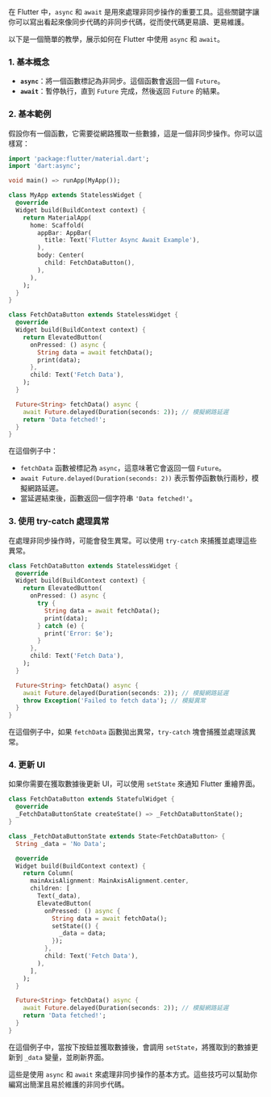在 Flutter 中，`async` 和 `await` 是用來處理非同步操作的重要工具。這些關鍵字讓你可以寫出看起來像同步代碼的非同步代碼，從而使代碼更易讀、更易維護。

以下是一個簡單的教學，展示如何在 Flutter 中使用 `async` 和 `await`。

### 1. 基本概念

- **`async`**：將一個函數標記為非同步。這個函數會返回一個 `Future`。
- **`await`**：暫停執行，直到 `Future` 完成，然後返回 `Future` 的結果。

### 2. 基本範例

假設你有一個函數，它需要從網路獲取一些數據，這是一個非同步操作。你可以這樣寫：

```dart
import 'package:flutter/material.dart';
import 'dart:async';

void main() => runApp(MyApp());

class MyApp extends StatelessWidget {
  @override
  Widget build(BuildContext context) {
    return MaterialApp(
      home: Scaffold(
        appBar: AppBar(
          title: Text('Flutter Async Await Example'),
        ),
        body: Center(
          child: FetchDataButton(),
        ),
      ),
    );
  }
}

class FetchDataButton extends StatelessWidget {
  @override
  Widget build(BuildContext context) {
    return ElevatedButton(
      onPressed: () async {
        String data = await fetchData();
        print(data);
      },
      child: Text('Fetch Data'),
    );
  }

  Future<String> fetchData() async {
    await Future.delayed(Duration(seconds: 2)); // 模擬網路延遲
    return 'Data fetched!';
  }
}
```

在這個例子中：

- `fetchData` 函數被標記為 `async`，這意味著它會返回一個 `Future`。
- `await Future.delayed(Duration(seconds: 2))` 表示暫停函數執行兩秒，模擬網路延遲。
- 當延遲結束後，函數返回一個字符串 `'Data fetched!'`。

### 3. 使用 try-catch 處理異常

在處理非同步操作時，可能會發生異常。可以使用 `try-catch` 來捕獲並處理這些異常。

```dart
class FetchDataButton extends StatelessWidget {
  @override
  Widget build(BuildContext context) {
    return ElevatedButton(
      onPressed: () async {
        try {
          String data = await fetchData();
          print(data);
        } catch (e) {
          print('Error: $e');
        }
      },
      child: Text('Fetch Data'),
    );
  }

  Future<String> fetchData() async {
    await Future.delayed(Duration(seconds: 2)); // 模擬網路延遲
    throw Exception('Failed to fetch data'); // 模擬異常
  }
}
```

在這個例子中，如果 `fetchData` 函數拋出異常，`try-catch` 塊會捕獲並處理該異常。

### 4. 更新 UI

如果你需要在獲取數據後更新 UI，可以使用 `setState` 來通知 Flutter 重繪界面。

```dart
class FetchDataButton extends StatefulWidget {
  @override
  _FetchDataButtonState createState() => _FetchDataButtonState();
}

class _FetchDataButtonState extends State<FetchDataButton> {
  String _data = 'No Data';

  @override
  Widget build(BuildContext context) {
    return Column(
      mainAxisAlignment: MainAxisAlignment.center,
      children: [
        Text(_data),
        ElevatedButton(
          onPressed: () async {
            String data = await fetchData();
            setState(() {
              _data = data;
            });
          },
          child: Text('Fetch Data'),
        ),
      ],
    );
  }

  Future<String> fetchData() async {
    await Future.delayed(Duration(seconds: 2)); // 模擬網路延遲
    return 'Data fetched!';
  }
}
```

在這個例子中，當按下按鈕並獲取數據後，會調用 `setState`，將獲取到的數據更新到 `_data` 變量，並刷新界面。

這些是使用 `async` 和 `await` 來處理非同步操作的基本方式。這些技巧可以幫助你編寫出簡潔且易於維護的非同步代碼。